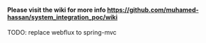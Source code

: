 #### Please visit the wiki for more info https://github.com/muhamed-hassan/system_integration_poc/wiki

TODO: replace webflux to spring-mvc
